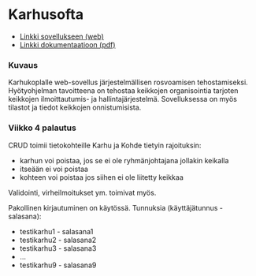 # Karhusofta

* [Linkki sovellukseen (web)](http://tnokka.users.cs.helsinki.fi/karhusofta/)
* [Linkki dokumentaatioon (pdf)](https://github.com/ued1/Karhusofta/blob/master/doc/dokumentaatio.pdf)

### Kuvaus

Karhukoplalle web-sovellus järjestelmällisen rosvoamisen tehostamiseksi. Hyötyohjelman tavoitteena on tehostaa keikkojen organisointia tarjoten keikkojen ilmoittautumis- ja hallintajärjestelmä. Sovelluksessa on myös tilastot ja tiedot keikkojen onnistumisista.

### Viikko 4 palautus

CRUD toimii tietokohteille Karhu ja Kohde tietyin rajoituksin:
- karhun voi poistaa, jos se ei ole ryhmänjohtajana jollakin keikalla
- itseään ei voi poistaa
- kohteen voi poistaa jos siihen ei ole liitetty keikkaa

Validointi, virheilmoitukset ym. toimivat myös.

Pakollinen kirjautuminen on käytössä. Tunnuksia (käyttäjätunnus - salasana):
- testikarhu1 - salasana1
- testikarhu2 - salasana2
- testikarhu3 - salasana3
- ...
- testikarhu9	- salasana9
